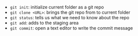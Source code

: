 - `git init`: initialize current folder as a git repo
- `git clone <URL>`: brings the git repo from <URL> to current folder
- `git status`: tells us what we need to know about the repo
- `git add`: adds <FILE> to the staging area
- `git commit`: open a text editor to write the commit message
